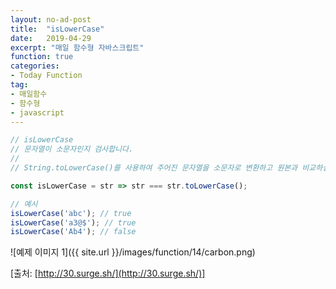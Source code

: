 ```yaml
---
layout: no-ad-post
title:  "isLowerCase"
date:   2019-04-29
excerpt: "매일 함수형 자바스크립트"
function: true
categories:
- Today Function
tag:
- 매일함수
- 함수형
- javascript
---
```


```javascript
// isLowerCase
// 문자열이 소문자인지 검사합니다.
// 
// String.toLowerCase()를 사용하여 주어진 문자열을 소문자로 변환하고 원본과 비교하십시오.

const isLowerCase = str => str === str.toLowerCase();

// 예시
isLowerCase('abc'); // true
isLowerCase('a3@$'); // true
isLowerCase('Ab4'); // false
```

![예제 이미지 1]({{ site.url }}/images/function/14/carbon.png)

[출처: [http://30.surge.sh/](http://30.surge.sh/)]
